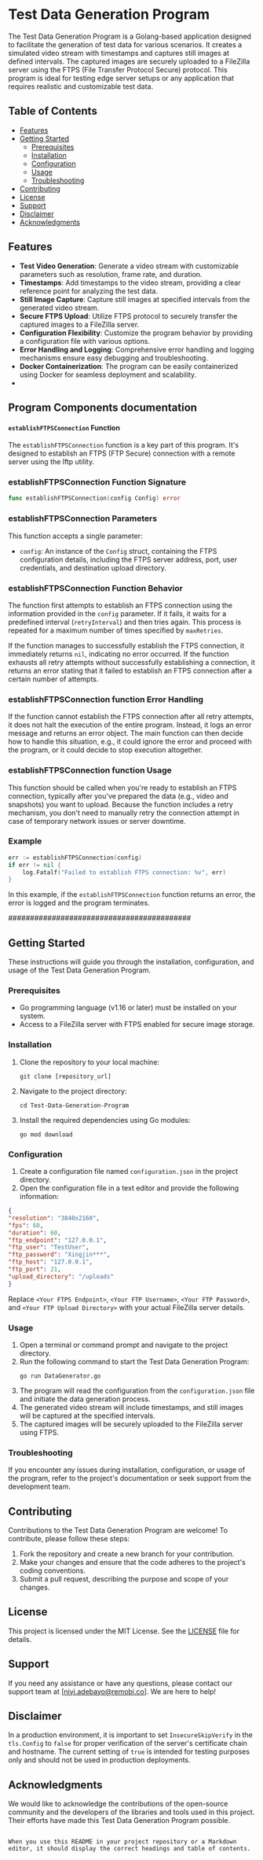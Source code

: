 
# Test Data Generation Program

The Test Data Generation Program is a Golang-based application designed to facilitate the generation of test data for various scenarios. It creates a simulated video stream with timestamps and captures still images at defined intervals. The captured images are securely uploaded to a FileZilla server using the FTPS (File Transfer Protocol Secure) protocol. This program is ideal for testing edge server setups or any application that requires realistic and customizable test data.

## Table of Contents
- [Features](#features)
- [Getting Started](#getting-started)
    - [Prerequisites](#prerequisites)
    - [Installation](#installation)
    - [Configuration](#configuration)
    - [Usage](#usage)
    - [Troubleshooting](#troubleshooting)
- [Contributing](#contributing)
- [License](#license)
- [Support](#support)
- [Disclaimer](#disclaimer)
- [Acknowledgments](#acknowledgments)

## Features

- **Test Video Generation**: Generate a video stream with customizable parameters such as resolution, frame rate, and duration.
- **Timestamps**: Add timestamps to the video stream, providing a clear reference point for analyzing the test data.
- **Still Image Capture**: Capture still images at specified intervals from the generated video stream.
- **Secure FTPS Upload**: Utilize FTPS protocol to securely transfer the captured images to a FileZilla server.
- **Configuration Flexibility**: Customize the program behavior by providing a configuration file with various options.
- **Error Handling and Logging**: Comprehensive error handling and logging mechanisms ensure easy debugging and troubleshooting.
- **Docker Containerization**: The program can be easily containerized using Docker for seamless deployment and scalability.
-


## Program Components documentation
#### `establishFTPSConnection` Function

The `establishFTPSConnection` function is a key part of this program. It's designed to establish an FTPS (FTP Secure) connection with a remote server using the lftp utility.

### establishFTPSConnection Function Signature
```go
func establishFTPSConnection(config Config) error
```
### establishFTPSConnection Parameters
This function accepts a single parameter:
- `config`: An instance of the `Config` struct, containing the FTPS configuration details, including the FTPS server address, port, user credentials, and destination upload directory.

### establishFTPSConnection Function Behavior
The function first attempts to establish an FTPS connection using the information provided in the `config` parameter. If it fails, it waits for a predefined interval (`retryInterval`) and then tries again. This process is repeated for a maximum number of times specified by `maxRetries`.

If the function manages to successfully establish the FTPS connection, it immediately returns `nil`, indicating no error occurred. If the function exhausts all retry attempts without successfully establishing a connection, it returns an error stating that it failed to establish an FTPS connection after a certain number of attempts.

### establishFTPSConnection function Error Handling
If the function cannot establish the FTPS connection after all retry attempts, it does not halt the execution of the entire program. Instead, it logs an error message and returns an error object. The main function can then decide how to handle this situation, e.g., it could ignore the error and proceed with the program, or it could decide to stop execution altogether.

### establishFTPSConnection function Usage
This function should be called when you're ready to establish an FTPS connection, typically after you've prepared the data (e.g., video and snapshots) you want to upload. Because the function includes a retry mechanism, you don't need to manually retry the connection attempt in case of temporary network issues or server downtime.

### Example
```go
err := establishFTPSConnection(config)
if err != nil {
    log.Fatalf("Failed to establish FTPS connection: %v", err)
}
```
In this example, if the `establishFTPSConnection` function returns an error, the error is logged and the program terminates.


##########################################

## Getting Started

These instructions will guide you through the installation, configuration, and usage of the Test Data Generation Program.

### Prerequisites

- Go programming language (v1.16 or later) must be installed on your system.
- Access to a FileZilla server with FTPS enabled for secure image storage.

### Installation

1. Clone the repository to your local machine:
   ```
   git clone [repository_url]
   ```
2. Navigate to the project directory:
   ```
   cd Test-Data-Generation-Program
   ```
3. Install the required dependencies using Go modules:
   ```
   go mod download
   ```

### Configuration

1. Create a configuration file named `configuration.json` in the project directory.
2. Open the configuration file in a text editor and provide the following information:

  ```json
{
  "resolution": "3840x2160",
  "fps": 60,
  "duration": 60,
  "ftp_endpoint": "127.0.0.1",
  "ftp_user": "TestUser",
  "ftp_password": "Xingjin***",
  "ftp_host": "127.0.0.1",
  "ftp_port": 21,
  "upload_directory": "/uploads"
}
```

Replace `<Your FTPS Endpoint>`, `<Your FTP Username>`, `<Your FTP Password>`, and `<Your FTP Upload Directory>` with your actual FileZilla server details.

### Usage

1. Open a terminal or command prompt and navigate to the project directory.
2. Run the following command to start the Test Data Generation Program:
   ```
   go run DataGenerator.go
   ```
3. The program will read the configuration from the `configuration.json` file and initiate the data generation process.
4. The generated video stream will include timestamps, and still images will be captured at the specified intervals.
5. The captured images will be securely uploaded to the FileZilla server using FTPS.

### Troubleshooting

If you encounter any issues during installation, configuration, or usage of the program, refer to the project's documentation or seek support from the development team.

## Contributing

Contributions to the Test Data Generation Program are welcome! To contribute, please follow these steps:

1. Fork the repository and create a new branch for your contribution.
2. Make your changes and ensure that the code adheres to the project's coding conventions.
3. Submit a pull request, describing the purpose and scope of your changes.

## License

This project is licensed under the MIT License. See the [LICENSE](LICENSE) file for details.

## Support

If you need any assistance or have any questions, please contact our support team at [niyi.adebayo@remobi.co]. We are here to help!

## Disclaimer

In a production environment, it is important to set `InsecureSkipVerify` in the `tls.Config` to `false` for proper verification of the server's certificate chain and hostname. The current setting of `true` is intended for testing purposes only and should not be used in production deployments.

## Acknowledgments

We would like to acknowledge the contributions of the open-source community and the developers of the libraries and tools used in this project. Their efforts have made this Test Data Generation Program possible.
```

When you use this README in your project repository or a Markdown editor, it should display the correct headings and table of contents.